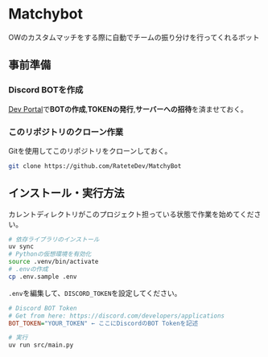 # Matchybot

OWのカスタムマッチをする際に自動でチームの振り分けを行ってくれるボット

## 事前準備

### Discord BOTを作成

[Dev Portal](https://discord.com/developers/applications)で**BOTの作成**,**TOKENの発行**,**サーバーへの招待**を済ませておく。

### このリポジトリのクローン作業

Gitを使用してこのリポジトリをクローンしておく。

```bash
git clone https://github.com/RateteDev/MatchyBot
```

## インストール・実行方法

カレントディレクトリがこのプロジェクト担っている状態で作業を始めてください。

```bash
# 依存ライブラリのインストール
uv sync
# Pythonの仮想環境を有効化
source .venv/bin/activate
# .envの作成
cp .env.sample .env
```

`.env`を編集して、`DISCORD_TOKEN`を設定してください。

```ini
# Discord BOT Token
# Get from here: https://discord.com/developers/applications
BOT_TOKEN="YOUR_TOKEN" ← ここにDiscordのBOT Tokenを記述
```

```bash
# 実行
uv run src/main.py
```
